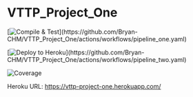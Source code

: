 # VTTP_Project_One

[![Compile & Test](https://github.com/Bryan-CHM/VTTP_Project_One/actions/workflows/pipeline_one.yaml/badge.svg?)](https://github.com/Bryan-CHM/VTTP_Project_One/actions/workflows/pipeline_one.yaml)

[![Deploy to Heroku](https://github.com/Bryan-CHM/VTTP_Project_One/actions/workflows/pipeline_two.yaml/badge.svg?)](https://github.com/Bryan-CHM/VTTP_Project_One/actions/workflows/pipeline_two.yaml)

![Coverage](https://spacebucket.sgp1.digitaloceanspaces.com/coverage/VTTP_Project_One/jacoco.svg?maxAge=600)

Heroku URL: https://vttp-project-one.herokuapp.com/
